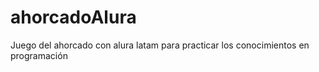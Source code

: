 # ahorcadoAlura
Juego del ahorcado con alura latam para practicar los conocimientos en programación
